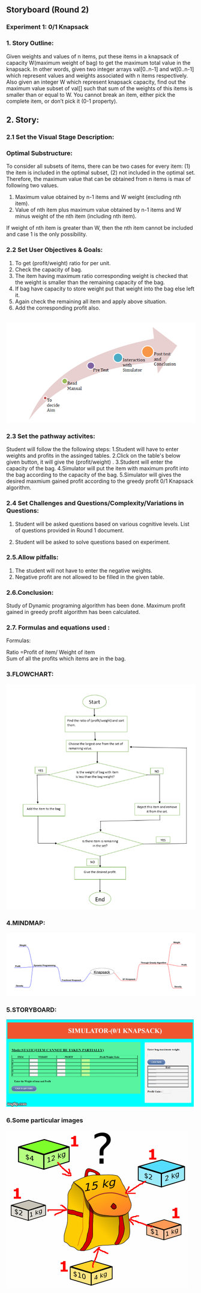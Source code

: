## Storyboard (Round 2)

### Experiment 1: 0/1 Knapsack

### 1. Story Outline:

Given weights and values of n items, put these items in a knapsack of capacity W(maximum weight of bag) to get the maximum total value in the knapsack. In other words, given two integer arrays val[0..n-1] and wt[0..n-1] which represent values and weights associated with n items respectively. Also given an integer W which represent knapsack capacity, find out the maximum value subset of val[] such that sum of the weights of this items is smaller than or equal to W. You cannot break an item, either pick the complete item, or don’t pick it (0-1 property).
## 2. Story:

### 2.1	Set the Visual Stage Description:
### Optimal Substructure:
To consider all subsets of items, there can be two cases for every item: (1) the item is included in the optimal subset, (2) not included in the optimal set.
Therefore, the maximum value that can be obtained from n items is max of following two values.
1) Maximum value obtained by n-1 items and W weight (excluding nth item).
2) Value of nth item plus maximum value obtained by n-1 items and W minus weight of the nth item (including nth item).

If weight of nth item is greater than W, then the nth item cannot be included and case 1 is the only possibility.

### 2.2	Set User Objectives & Goals:
1.	To get (profit/weight) ratio for per unit.
2.	Check the capacity of bag.
3.	The item having maximum ratio corresponding weight is checked that the weight is smaller than the remaining capacity of the bag. 
4.	If bag have capacity to store weight put that weight into the bag else left it.
5.	Again check the remaining all item and apply above situation.
6. Add the corresponding profit also.


<br>
<img src="images/instructional.png"/>
<br>


### 2.3 Set the pathway activites:

Student will follow the the following steps:
1.Student will have to enter weights and profits in the assinged tables. 
2.Click on the table's below given button, it will give the (profit/weight) .
3.Student will enter the capacity of the bag.
4.Simulator will put the item with maximum profit into the bag according to the capacity of the bag. 
5.Simulator will gives the desired maxmium gained profit according to the greedy profit 0/1 Knapsack algorithm.

### 2.4 Set Challenges and Questions/Complexity/Variations in Questions:
1. Student will be asked questions based on various cognitive levels. List of questions provided in Round 1 document.

2. Student will be asked to solve questions based on experiment.

### 2.5.Allow pitfalls:
1. The student will not have to enter the negative weights.
2. Negative profit are not allowed to be filled in the given table.

### 2.6.Conclusion:
 Study of Dynamic programing algorithm has been done. Maximum profit gained in greedy profit algorithm has been calculated.

### 2.7. Formulas and equations used :

Formulas:<br> 

Ratio =Profit of item/ Weight of item<br>
Sum of all the profits which items are in the bag.
 <br>


### 3.FLOWCHART:<br>
<img src="images/flowchart.png"/><br>
### 4.MINDMAP:<br>
<img src="images/mindmap.png"/><br>


### 5.STORYBOARD:
<img src="storyboard/story.gif"/><br>

### 6.Some particular images
<img src="images/Knapsack.png">
